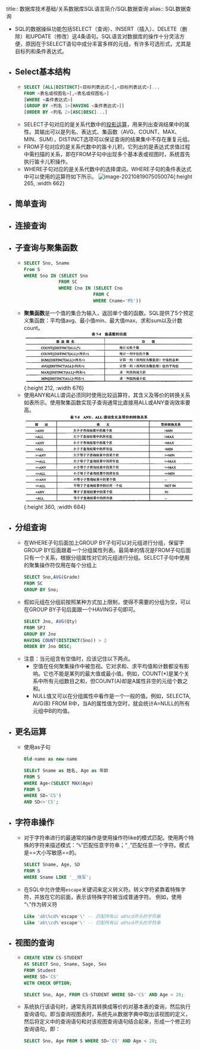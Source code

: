 title:: 数据库技术基础/关系数据库SQL语言简介/SQL数据查询
alias:: SQL数据查询

- SQL的数据操纵功能包括SELECT（查询）、INSERT（插入）、DELETE（删除）和UPDATE（修改）这4条语句。SQL语言对数据库的操作十分灵活方便，原因在于SELECT语句中成分丰富多样的元组，有许多可选形式，尤其是目标列和条件表达式。
- ## Select基本结构
	- ```sql
	  SELECT [ALL|DISTINCT]<目标列表达式>[,<目标列表达式>]...
	  FROM <表名或视图名>[,<表名或视图名>]
	  [WHERE <条件表达式>]
	  [GROUP BY <列名 1>[HAVING <条件表达式>]]
	  [ORDER BY <列名 2>[ASC|DESC]...]
	  ```
	- SELECT子句对应的是关系代数中的<u>投影运算</u>，用来列出查询结果中的属性。其输出可以是列名、表达式、集函数（AVG、COUNT、MAX、MIN、SUM），DISTINCT选项可以保证查询的结果集中不存在重复元组。
	- FROM子句对应的是关系代数中的笛卡儿积，它列出的是表达式求值过程中需扫描的关系，即在FROM子句中出现多个基本表或视图时，系统首先执行笛卡儿积操作。
	- WHERE子句对应的是关系代数中的选择谓词。WHERE子句的条件表达式中可以使用的运算符如下所示。
	  ![image-20210819075050074](https://img.mhugh.net/typora/image-20210819075050074.png){:height 265, :width 662}
- ## 简单查询
- ## 连接查询
- ## 子查询与聚集函数
	- ```sql
	  SELECT Sno, Sname
	  From S
	  WHERE Sno IN (SELECT Sno
	               FROM SC
	               WHERE Cno IN (SELECT Cno
	                            FROM C
	                            WHERE Cname='MS'))
	  ```
	- **聚集函数**是一个值的集合为输入，返回单个值的函数。SQL提供了5个预定义集函数：平均值avg、最小值min、最大值max、求和sum以及计数count。
	  ![image.png](../assets/image_1649128148914_0.png){:height 212, :width 676}
	- 使用ANY和ALL谓词必须同时使用比较运算符，其含义及等价的转换关系如表所示。使用聚集函数实现子查询通常比直接用ALL或ANY查询效率要高。
	  ![image.png](../assets/image_1649128165535_0.png){:height 360, :width 684}
- ## 分组查询
	- 在WHERE子句后面加上GROUP BY子句可以对元组进行分组，保留字GROUP BY后面跟着一个分组属性列表。最简单的情况是FROM子句后面只有一个关系，根据分组属性对它的元组进行分组。SELECT子句中使用的聚集操作符仅用在每个分组上
	  ```sql
	  SELECT Sno,AVG(Grade)
	  FROM SC
	  GROUP BY Sno;
	  ```
	- 假如元组在分组前按照某种方式加上限制，使得不需要的分组为空，可以在GROUP BY子句后面跟一个HAVING子句即可。
	  ```sql
	  SELECT Jno, AVG(Qty)
	  FROM SPJ
	  GROUP BY Jno
	  HAVING COUNT(DISTINCT(Sno)) > 2
	  ORDER BY Jno DESC;
	  ```
	- 注意：当元组含有空值时，应该记住以下两点。
		- 空值在任何聚集操作中被忽视。它对求和、求平均值和计数都没有影响。它也不能是某列的最大值或最小值。例如，COUNT(*)是某个关系中所有元组数目之和，但COUNT(A)却是A属性非空的元组个数之和。
		- NULL值又可以在分组属性中看作是一个一般的值。例如，SELECTA, AVG(B) FROM R中，当A的属性值为空时，就会统计A=NULL的所有元组中B的均值。
- ## 更名运算
	- 使用as子句
	  ```sql
	  Old-name as new-name
	  ```
	  ```sql
	  SELEcT Sname as 姓名, Age as 年龄
	  FROM S
	  WHERE Age<(SELECT MAX(Age)
	  FROM S
	  WHERE SD='CS')
	  AND SD<>'CS';
	  ```
- ## 字符串操作
	- 对于字符串进行的最通常的操作是使用操作符like的模式匹配。使用两个特殊的字符来描述模式：“`%`”匹配任意字符串；“`_`”匹配任意一个字符。模式是==大小写敏感==的。
	  ```sql
	  SELECT Sname, Age, SD
	  FROM S
	  WHERE Sname LIKE '__晓军';
	  ```
	- 在SQL中允许使用`escape`关键词来定义转义符。转义字符紧靠着特殊字符，并放在它的前面，表示该特殊字符被当成普通字符。
	  例如，使用 “`\`”作为转义符
	  ```sql
	  Like 'ab\%cd%'escape'\' -- 匹配所有以 ab%cd开头的字符串
	  Like 'ab\\cd%'escape'\' -- 匹配所有以 ab%cd开头的字符串
	  ```
- ## 视图的查询
	- ```sql
	  CREATE VIEW CS-STUDENT
	  AS SELECT Sno, Sname, Sage, Sex
	  FROM Student
	  WHERE SD='CS'
	  WITH CHECK OPTION;
	  ```
	  ```sql
	  SELECT Sno, Age, FROM CS-STUDENT WHERE SD='CS' AND Age < 20;
	  ```
	- 系统执行该语句时，通常先将其转换成等价的对基本表的查询，然后执行查询语句。即当查询视图表时，系统先从数据字典中取出该视图的定义，然后将定义中的查询语句和对该视图查询语句结合起来，形成一个修正的查询语句。即：
	  ```sql
	  SELECT Sno, Age FROM S WHERE SD='CS' AND Age < 20;
	  ```